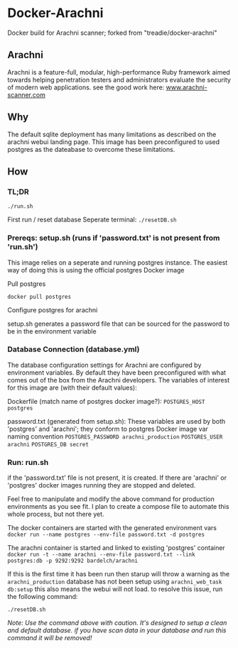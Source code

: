 # Docker-Arachni
Docker build for Arachni scanner; forked from "treadie/docker-arachni"

## Arachni
Arachni is a feature-full, modular, high-performance Ruby framework aimed towards helping penetration testers and administrators evaluate the security of modern web applications. see the good work here: www.arachni-scanner.com

## Why
The default sqlite deployment has many limitations as described on the arachni webui landing page. This image has been preconfigured to used postgres as the dateabase to overcome these limitations.

<!---
## versions
`bardelch/arachni:latest` - arachni framework v1.5.1 & webui v0.5.12
`bardelch/arachni:1.4-0.5.10` - arachni framework v1.4 & webui v0.5.10
--->

## How

### TL;DR
`./run.sh`

First run / reset database
Seperate terminal: 
`./resetDB.sh`


### Prereqs: setup.sh (runs if 'password.txt' is not present from 'run.sh')
This image relies on a seperate and running postgres instance. The easiest way of doing this is using the official postgres Docker image

Pull postgres

`docker pull postgres`

Configure postgres for arachni

setup.sh generates a password file that can be sourced for the password to be in the environment variable

### Database Connection (database.yml)
The database configuration settings for Arachni are configured by environment variables. By default they have been preconfigured with what comes out of the box from the Arachni developers. The variables of interest for this image are (with their default values):

Dockerfile (match name of postgres docker image?): 
`POSTGRES_HOST postgres`

password.txt (generated from setup.sh):
These variables are used by both 'postgres' and 'arachni'; they conform to postgres Docker image var naming convention
`POSTGRES_PASSWORD arachni_production`
`POSTGRES_USER arachni`
`POSTGRES_DB secret`

### Run: run.sh

if the 'password.txt' file is not present, it is created.  If there are 'arachni' or 'postgres' docker images running they are stopped and deleted.

Feel free to manipulate and modify the above command for production environments as you see fit. I plan to create a compose file to automate this whole process, but not there yet.


The docker containers are started with the generated environment vars
`docker run --name postgres --env-file password.txt -d postgres`

The arachni container is started and linked to existing 'postgres' container
`docker run -t --name arachni --env-file password.txt --link postgres:db -p 9292:9292 bardelch/arachni`

If this is the first time it has been run then starup will throw a warning as the `arachni_production` database has not been setup using `arachni_web_task db:setup` this also means the webui will not load. to resolve this issue, run the following command: 

`./resetDB.sh`
<!--- `docker exec -i arachni /opt/arachni/bin/arachni_web_task db:setup` --->

_Note: Use the command above with caution. It's designed to setup a clean and default database. if you have scan data in your database and run this command it will be removed!_

<!---
Manipulate as required by starting the image using `-e` for example:

`docker run --name arachni --link postgres -e POSTGRES_HOST=server.com -p 9292:9292 bardelch/arachni`
--->
